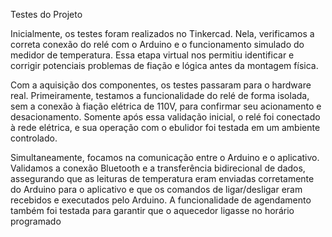 Testes do Projeto

Inicialmente, os testes foram realizados no Tinkercad. Nela, verificamos a correta conexão do relé com o Arduino e o funcionamento simulado do medidor de temperatura. Essa etapa virtual nos permitiu identificar e corrigir potenciais problemas de fiação e lógica antes da montagem física.

Com a aquisição dos componentes, os testes passaram para o hardware real. Primeiramente, testamos a funcionalidade do relé de forma isolada, sem a conexão à fiação elétrica de 110V, para confirmar seu acionamento e desacionamento. Somente após essa validação inicial, o relé foi conectado à rede elétrica, e sua operação com o ebulidor foi testada em um ambiente controlado.

Simultaneamente, focamos na comunicação entre o Arduino e o aplicativo. Validamos a conexão Bluetooth e a transferência bidirecional de dados, assegurando que as leituras de temperatura eram enviadas corretamente do Arduino para o aplicativo e que os comandos de ligar/desligar eram recebidos e executados pelo Arduino. A funcionalidade de agendamento também foi testada para garantir que o aquecedor ligasse no horário programado
